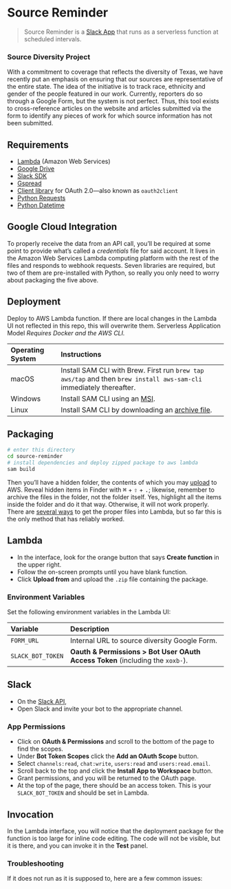 # Source Reminder

> Source Reminder is a [Slack App](https://medium.com/glasswall-engineering/how-to-create-a-slack-bot-using-aws-lambda-in-1-hour-1dbc1b6f021c) that runs as a serverless function at scheduled intervals.
### Source Diversity Project
With a commitment to coverage that reflects the diversity of Texas, we have recently put an emphasis on ensuring
that our sources are representative of the entire state. The idea of the initiative is to track race, ethnicity and gender of the people featured in our work.
Currently, reporters do so through a Google Form, but the system is not perfect.
Thus, this tool exists to cross-reference articles on the website and articles submitted via the form to
identify any pieces of work for which source information has not been submitted.

## Requirements
* [Lambda](https://aws.amazon.com/free/?all-free-tier.sort-by=item.additionalFields.SortRank&all-free-tier.sort-order=asc&awsf.Free%20Tier%20Types=tier%23always-free) (Amazon Web Services)
* [Google Drive](https://www.google.com/drive/)
* [Slack SDK](https://slack.dev/node-slack-sdk/)
* [Gspread](https://github.com/burnash/gspread) 
* [Client library](https://github.com/googleapis/oauth2client) for OAuth 2.0&mdash;also known as `oauth2client`
* [Python Requests](https://docs.python-requests.org/)
* [Python Datetime](https://docs.python.org/3/library/datetime.html)

## Google Cloud Integration
To properly receive the data from an API call, you&rsquo;ll be required at some point to provide what&rsquo;s called a *credentials* file for said account.
It lives in the Amazon Web Services Lambda computing platform with the rest of the files and responds to webhook requests. Seven libraries are required, but two of them are pre-installed with Python, so really you only need to worry about packaging the five above.

## Deployment

Deploy to AWS Lambda function. If there are local changes in the Lambda UI not reflected in this repo, this will overwrite them. Serverless Application Model
*Requires Docker and the AWS CLI.*

| Operating System            | Instructions                                           |
| :------------------ | :---------------------------------------------------- |
| macOS          | Install SAM CLI with Brew. First run `brew tap aws/tap` and then `brew install aws-sam-cli` immediately thereafter.                   |
| Windows   | Install SAM CLI using an [MSI](https://github.com/awslabs/aws-sam-cli/releases/latest/download/AWS_SAM_CLI_64_PY3.msi). |
| Linux   | Install SAM CLI by downloading an [archive file](https://github.com/aws/aws-sam-cli/releases/latest/download/aws-sam-cli-linux-x86_64.zip). |


## Packaging

```sh
# enter this directory
cd source-reminder
# install dependencies and deploy zipped package to aws lambda
sam build
```
Then you&rsquo;ll have a hidden folder, the contents of which you may [upload](https://docs.aws.amazon.com/lambda/latest/dg/python-package.html) to AWS. Reveal hidden items in Finder with <kbd>⌘</kbd> + <kbd>⇧</kbd> + <kbd>.</kbd>; likewise, remember to archive the files in the folder, not the folder itself. Yes, highlight all the items inside the folder and do it that way.
Otherwise, it will not work properly. There are [several ways](https://docs.aws.amazon.com/serverless-application-model/latest/developerguide/serverless-getting-started-hello-world.html) to get the proper files into Lambda, but so far this is the only method that has reliably worked.

## Lambda
- In the interface, look for the orange button that says **Create function** in the upper right.
- Follow the on-screen prompts until you have blank function.
- Click **Upload from** and upload the `.zip` file containing the package.
### Environment Variables
Set the following environment variables in the Lambda UI:

| Variable            | Description                                           |
| :------------------ | :---------------------------------------------------- |
| `FORM_URL`          | Internal URL to source diversity Google Form.                   |
| `SLACK_BOT_TOKEN`   | **Oauth & Permissions > Bot User OAuth Access Token** (including the `xoxb-`). |
## Slack
- On the [Slack API](https://api.slack.com/),
- Open Slack and invite your bot to the appropriate channel.

### App Permissions
- Click on **OAuth & Permissions** and scroll to the bottom of the page to find the scopes. 
- Under **Bot Token Scopes** click the **Add an  OAuth Scope** button. 
- Select `channels:read`, `chat:write`, `users:read` and `users:read.email`.
- Scroll back to the top and click the **Install App to Workspace** button. 
- Grant permissions, and you will be returned to the OAuth page. 
- At the top of the page, there should be an access token. This is your `SLACK_BOT_TOKEN` and should be set in Lambda. 

## Invocation

In the Lambda interface, you will notice that the deployment package for the function is too large for inline code editing.
The code will not be visible, but it is there, and you can invoke it in the **Test** panel.

### Troubleshooting
If it does not run as it is supposed to, here are a few common issues: